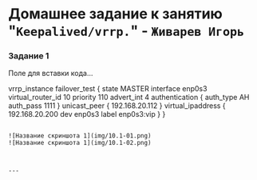 # Домашнее задание к занятию "`Keepalived/vrrp.`" - `Живарев Игорь`


### Задание 1

Поле для вставки кода...

vrrp_instance failover_test {
state MASTER
interface enp0s3
virtual_router_id 10
priority 110
advert_int 4
authentication {
auth_type AH
auth_pass 1111
}
unicast_peer {
192.168.20.112
}
virtual_ipaddress {
192.168.20.200 dev enp0s3 label enp0s3:vip
}
}

```

![Название скриншота 1](img/10.1-01.png)
![Название скриншота 1](img/10.1-02.png)



---

